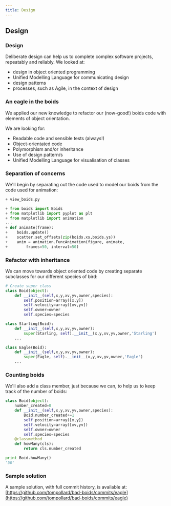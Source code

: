 ```yaml
---
title: Design
---
```


## Design

### Design

Deliberate design can help us to complete complex software projects, repeatably and reliably. We looked at: 

* design in object oriented programming
* Unified Modelling Language for communicating design
* design patterns
* processes, such as Agile, in the context of design

### An eagle in the boids

We applied our new knowledge to refactor our (now-good!) boids code with elements of object orientation.

We are looking for:

* Readable code and sensible tests (always!)
* Object-orientated code
* Polymorphism and/or inheritance
* Use of design pattern/s
* Unified Modelling Language for visualisation of classes

### Separation of concerns

We'll begin by separating out the code used to model our boids from the code used for animation:

``` python
+ view_boids.py

+ from boids import Boids
+ from matplotlib import pyplot as plt
+ from matplotlib import animation
...
+ def animate(frame):
+    boids.update()
+    scatter.set_offsets(zip(boids.xs,boids.ys))
+    anim = animation.FuncAnimation(figure, animate,
+        frames=50, interval=50)
```

### Refactor with inheritance

We can move towards object oriented code by creating separate subclasses for our different species of bird:

``` python
# Create super class
class Boid(object):
    def __init__(self,x,y,xv,yv,owner,species):
        self.position=array([x,y])
        self.velocity=array([xv,yv])
        self.owner=owner
        self.species=species

class Starling(Boid):
    def __init__(self,x,y,xv,yv,owner):
        super(Starling, self).__init__(x,y,xv,yv,owner,'Starling')
    ...

class Eagle(Boid):
    def __init__(self,x,y,xv,yv,owner):
        super(Eagle, self).__init__(x,y,xv,yv,owner,'Eagle')
    ...
```

### Counting boids

We'll also add a class member, just because we can, to help us to keep track of the number of boids:

``` python 
class Boid(object):
    number_created=0
    def __init__(self,x,y,xv,yv,owner,species):
        Boid.number_created+=1
        self.position=array([x,y])
        self.velocity=array([xv,yv])
        self.owner=owner
        self.species=species
    @classmethod
    def howMany(cls):
        return cls.number_created

print Boid.howMany()
'50'
```

<!--
### Design patterns

Comment:

``` python

```
!-->

<!--
### Unified Modelling Language

Comment:

``` python

```
!-->

<!--
### Title

Comment:

``` python

```
!-->

### Sample solution

A sample solution, with full commit history, is available at: 
[https://github.com/tompollard/bad-boids/commits/eagle](https://github.com/tompollard/bad-boids/commits/eagle)

